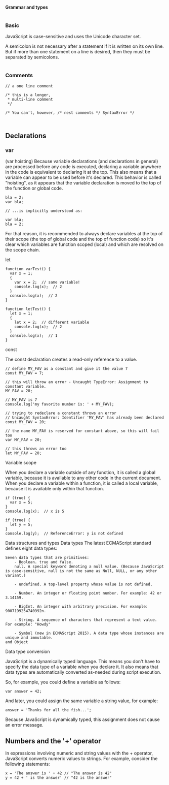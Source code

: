 #### Grammar and types

#

### Basic
JavaScript is case-sensitive and uses the Unicode character set.

A semicolon is not necessary after a statement if it is written on its own line. But if more than one statement on a line is desired, then they must be separated by semicolons.

#
### Comments

```
// a one line comment

/* this is a longer,
 * multi-line comment
 */

/* You can't, however, /* nest comments */ SyntaxError */


```

#

## Declarations
### var
(var hoisting)
Because variable declarations (and declarations in general) are processed before any code is executed, declaring a variable anywhere in the code is equivalent to declaring it at the top. This also means that a variable can appear to be used before it's declared. This behavior is called "hoisting", as it appears that the variable declaration is moved to the top of the function or global code. 


```
bla = 2;
var bla;

// ...is implicitly understood as:

var bla;
bla = 2;

```

For that reason, it is recommended to always declare variables at the top of their scope (the top of global code and the top of function code) so it's clear which variables are function scoped (local) and which are resolved on the scope chain. 



let 

```
function varTest() {
  var x = 1;
  {
    var x = 2;  // same variable!
    console.log(x);  // 2
  }
  console.log(x);  // 2
}

function letTest() {
  let x = 1;
  {
    let x = 2;  // different variable
    console.log(x);  // 2
  }
  console.log(x);  // 1
}

```

const

The const declaration creates a read-only reference to a value.

```
// define MY_FAV as a constant and give it the value 7
const MY_FAV = 7;

// this will throw an error - Uncaught TypeError: Assignment to constant variable.
MY_FAV = 20;

// MY_FAV is 7
console.log('my favorite number is: ' + MY_FAV);

// trying to redeclare a constant throws an error
// Uncaught SyntaxError: Identifier 'MY_FAV' has already been declared
const MY_FAV = 20;

// the name MY_FAV is reserved for constant above, so this will fail too
var MY_FAV = 20;

// this throws an error too
let MY_FAV = 20;

```

Variable scope

When you declare a variable outside of any function, it is called a global variable, because it is available to any other code in the current document. When you declare a variable within a function, it is called a local variable, because it is available only within that function.

``` 
if (true) {
  var x = 5;
}
console.log(x);  // x is 5

```

```
if (true) {
  let y = 5;
}
console.log(y);  // ReferenceError: y is not defined

```

Data structures and types
Data types
The latest ECMAScript standard defines eight data types:


    Seven data types that are primitives:
        - Boolean. true and false.
        null. A special keyword denoting a null value. (Because JavaScript is case-sensitive, null is not the same as Null, NULL, or any other variant.)
       
        - undefined. A top-level property whose value is not defined.
        
        - Number. An integer or floating point number. For example: 42 or 3.14159.
        
        - BigInt. An integer with arbitrary precision. For example: 9007199254740992n.
        
        - String. A sequence of characters that represent a text value. For example: "Howdy"
        
        - Symbol (new in ECMAScript 2015). A data type whose instances are unique and immutable.
    and Object



Data type conversion

JavaScript is a dynamically typed language. This means you don't have to specify the data type of a variable when you declare it. It also means that data types are automatically converted as-needed during script execution.

So, for example, you could define a variable as follows:

`var answer = 42;`

And later, you could assign the same variable a string value, for example:

`answer = 'Thanks for all the fish...';`

Because JavaScript is dynamically typed, this assignment does not cause an error message.

## Numbers and the '+' operator

In expressions involving numeric and string values with the + operator, JavaScript converts numeric values to strings. For example, consider the following statements:

```
x = 'The answer is ' + 42 // "The answer is 42"
y = 42 + ' is the answer' // "42 is the answer"
```